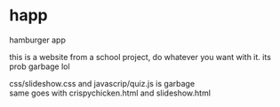 # happ
hamburger app

this is a website from a school project, do whatever you want with it.
its prob garbage lol

css/slideshow.css and javascrip/quiz.js is garbage
<br>
same goes with crispychicken.html and slideshow.html
